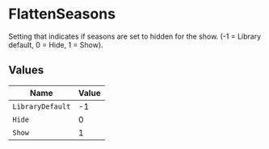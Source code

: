 # FlattenSeasons

Setting that indicates if seasons are set to hidden for the show. (-1 = Library default, 0 = Hide, 1 = Show).



## Values

| Name             | Value            |
| ---------------- | ---------------- |
| `LibraryDefault` | -1               |
| `Hide`           | 0                |
| `Show`           | 1                |